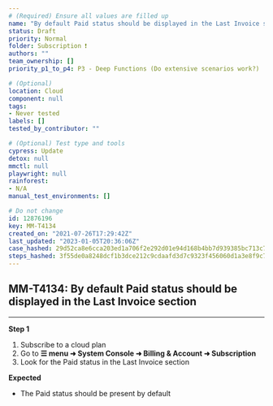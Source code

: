 ```yaml
---
# (Required) Ensure all values are filled up
name: "By default Paid status should be displayed in the Last Invoice section"
status: Draft
priority: Normal
folder: Subscription ❗
authors: ""
team_ownership: []
priority_p1_to_p4: P3 - Deep Functions (Do extensive scenarios work?)

# (Optional)
location: Cloud
component: null
tags:
- Never tested
labels: []
tested_by_contributor: ""

# (Optional) Test type and tools
cypress: Update
detox: null
mmctl: null
playwright: null
rainforest:
- N/A
manual_test_environments: []

# Do not change
id: 12876196
key: MM-T4134
created_on: "2021-07-26T17:29:42Z"
last_updated: "2023-01-05T20:36:06Z"
case_hashed: 29d52ca8e6cca203ed1a706f2e292d01e94d168b4bb7d939385bc713c73e0d93e7ee072652db6628afd9954cdbe4fea1
steps_hashed: 3f55de0a8248dcf1b3dce212c9cdaafd3d7c9323f456060d1a3e8f9c71a7abff43ea1bb4bda6451abed483a9cd879cd6
---
```


<!-- (Auto-generated) Based on frontmatter's "key" and "name" -->

## MM-T4134: By default Paid status should be displayed in the Last Invoice section

---

**Step 1**

1. Subscribe to a cloud plan
2. Go to **☰ menu ➜ System Console ➜ Billing & Account ➜ Subscription**
3. Look for the Paid status in the Last Invoice section

**Expected**

- The Paid status should be present by default

